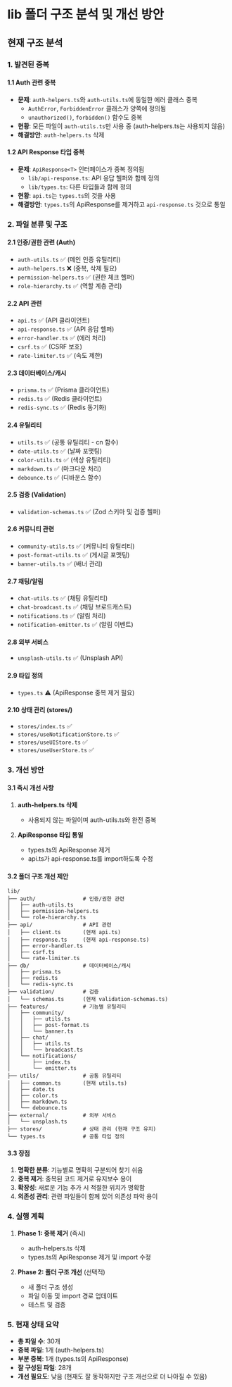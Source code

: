 # lib 폴더 구조 분석 및 개선 방안

## 현재 구조 분석

### 1. 발견된 중복

#### 1.1 Auth 관련 중복
- **문제**: `auth-helpers.ts`와 `auth-utils.ts`에 동일한 에러 클래스 중복
  - `AuthError`, `ForbiddenError` 클래스가 양쪽에 정의됨
  - `unauthorized()`, `forbidden()` 함수도 중복
- **현황**: 모든 파일이 `auth-utils.ts`만 사용 중 (auth-helpers.ts는 사용되지 않음)
- **해결방안**: `auth-helpers.ts` 삭제

#### 1.2 API Response 타입 중복
- **문제**: `ApiResponse<T>` 인터페이스가 중복 정의됨
  - `lib/api-response.ts`: API 응답 헬퍼와 함께 정의
  - `lib/types.ts`: 다른 타입들과 함께 정의
- **현황**: `api.ts`는 `types.ts`의 것을 사용
- **해결방안**: `types.ts`의 ApiResponse를 제거하고 `api-response.ts` 것으로 통일

### 2. 파일 분류 및 구조

#### 2.1 인증/권한 관련 (Auth)
- `auth-utils.ts` ✅ (메인 인증 유틸리티)
- `auth-helpers.ts` ❌ (중복, 삭제 필요)
- `permission-helpers.ts` ✅ (권한 체크 헬퍼)
- `role-hierarchy.ts` ✅ (역할 계층 관리)

#### 2.2 API 관련
- `api.ts` ✅ (API 클라이언트)
- `api-response.ts` ✅ (API 응답 헬퍼)
- `error-handler.ts` ✅ (에러 처리)
- `csrf.ts` ✅ (CSRF 보호)
- `rate-limiter.ts` ✅ (속도 제한)

#### 2.3 데이터베이스/캐시
- `prisma.ts` ✅ (Prisma 클라이언트)
- `redis.ts` ✅ (Redis 클라이언트)
- `redis-sync.ts` ✅ (Redis 동기화)

#### 2.4 유틸리티
- `utils.ts` ✅ (공통 유틸리티 - cn 함수)
- `date-utils.ts` ✅ (날짜 포맷팅)
- `color-utils.ts` ✅ (색상 유틸리티)
- `markdown.ts` ✅ (마크다운 처리)
- `debounce.ts` ✅ (디바운스 함수)

#### 2.5 검증 (Validation)
- `validation-schemas.ts` ✅ (Zod 스키마 및 검증 헬퍼)

#### 2.6 커뮤니티 관련
- `community-utils.ts` ✅ (커뮤니티 유틸리티)
- `post-format-utils.ts` ✅ (게시글 포맷팅)
- `banner-utils.ts` ✅ (배너 관리)

#### 2.7 채팅/알림
- `chat-utils.ts` ✅ (채팅 유틸리티)
- `chat-broadcast.ts` ✅ (채팅 브로드캐스트)
- `notifications.ts` ✅ (알림 처리)
- `notification-emitter.ts` ✅ (알림 이벤트)

#### 2.8 외부 서비스
- `unsplash-utils.ts` ✅ (Unsplash API)

#### 2.9 타입 정의
- `types.ts` ⚠️ (ApiResponse 중복 제거 필요)

#### 2.10 상태 관리 (stores/)
- `stores/index.ts` ✅
- `stores/useNotificationStore.ts` ✅
- `stores/useUIStore.ts` ✅
- `stores/useUserStore.ts` ✅

### 3. 개선 방안

#### 3.1 즉시 개선 사항
1. **auth-helpers.ts 삭제**
   - 사용되지 않는 파일이며 auth-utils.ts와 완전 중복

2. **ApiResponse 타입 통일**
   - types.ts의 ApiResponse 제거
   - api.ts가 api-response.ts를 import하도록 수정

#### 3.2 폴더 구조 개선 제안
```
lib/
├── auth/               # 인증/권한 관련
│   ├── auth-utils.ts
│   ├── permission-helpers.ts
│   └── role-hierarchy.ts
├── api/                # API 관련
│   ├── client.ts       (현재 api.ts)
│   ├── response.ts     (현재 api-response.ts)
│   ├── error-handler.ts
│   ├── csrf.ts
│   └── rate-limiter.ts
├── db/                 # 데이터베이스/캐시
│   ├── prisma.ts
│   ├── redis.ts
│   └── redis-sync.ts
├── validation/         # 검증
│   └── schemas.ts      (현재 validation-schemas.ts)
├── features/           # 기능별 유틸리티
│   ├── community/
│   │   ├── utils.ts
│   │   ├── post-format.ts
│   │   └── banner.ts
│   ├── chat/
│   │   ├── utils.ts
│   │   └── broadcast.ts
│   └── notifications/
│       ├── index.ts
│       └── emitter.ts
├── utils/              # 공통 유틸리티
│   ├── common.ts       (현재 utils.ts)
│   ├── date.ts
│   ├── color.ts
│   ├── markdown.ts
│   └── debounce.ts
├── external/           # 외부 서비스
│   └── unsplash.ts
├── stores/             # 상태 관리 (현재 구조 유지)
└── types.ts            # 공통 타입 정의
```

#### 3.3 장점
1. **명확한 분류**: 기능별로 명확히 구분되어 찾기 쉬움
2. **중복 제거**: 중복된 코드 제거로 유지보수 용이
3. **확장성**: 새로운 기능 추가 시 적절한 위치가 명확함
4. **의존성 관리**: 관련 파일들이 함께 있어 의존성 파악 용이

### 4. 실행 계획

1. **Phase 1: 중복 제거** (즉시)
   - auth-helpers.ts 삭제
   - types.ts의 ApiResponse 제거 및 import 수정

2. **Phase 2: 폴더 구조 개선** (선택적)
   - 새 폴더 구조 생성
   - 파일 이동 및 import 경로 업데이트
   - 테스트 및 검증

### 5. 현재 상태 요약
- **총 파일 수**: 30개
- **중복 파일**: 1개 (auth-helpers.ts)
- **부분 중복**: 1개 (types.ts의 ApiResponse)
- **잘 구성된 파일**: 28개
- **개선 필요도**: 낮음 (현재도 잘 동작하지만 구조 개선으로 더 나아질 수 있음)
